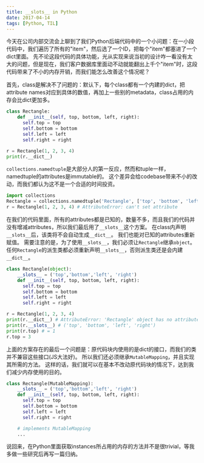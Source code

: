 ```yaml
---
title: __slots__ in Python
date: 2017-04-14
tags: [Python, TIL]
---
```


今天在公司内部交流会上聊到了我们Python后端代码中的一个小问题：在一小段代码中，我们遍历了所有的"item"，然后选了一个ID，把每个"item"都塞进了一个dict里面。
先不论这段代码的具体功能，光从实现来说当初的设计咋一看没有太大的问题，但是现在，我们客户数据库里面动不动就能翻出上千个"item"时，这段代码带来了不小的内存开销，而我们能怎么改善这个情况呢？

<!--more-->

首先，class是解决不了问题的：默认下，每个class都有一个内建的dict，把attribute names对应到具体的数值，再加上一些别的metadata，class占用的内存会比dict更加多。

```python
class Rectangle:
    def __init__(self, top, bottom, left, right):
      self.top = top
      self.bottom = bottom
      self.left = left
      self.right = right

r = Rectangle(1, 2, 3, 4)
print(r.__dict__)
```

`collections.namedtuple`是大部分人的第一反应，然而和tuple一样，namedtuple的attributes是immutable的。
这个差异会给codebase带来不小的改动，而我们都认为这不是一个合适的时间投资。

```python
import collections
Rectangle = collections.namedtuple('Rectangle', ['top', 'bottom', 'left', 'right'])
r = Rectangle(1, 2, 3, 4) # AttributeError: can't set attribute
```

在我们的代码里面，所有的attributes都是已知的，数量不多，而且我们的代码并没有增减attributes，所以我们最后用了`__slots__`这个方案。
在class内声明`__slots__`后，该类将不会自动生成`__dict__`。
我们也能对已知的attributes重新赋值。
需要注意的是，为了使用`__slots__`，我们必须让`Rectangle`继承`object`。
任何`Rectangle`的派生类都必须重新声明`__slots__`，否则派生类还是会内建`__dict__`。

```python
class Rectangle(object):
    __slots__ = ('top','bottom','left', 'right')
    def __init__(self, top, bottom, left, right):
      self.top = top
      self.bottom = bottom
      self.left = left
      self.right = right

r = Rectangle(1, 2, 3, 4)
print(r.__dict__) # AttributeError: 'Rectangle' object has no attribute '__dict__'
print(r.__slots__) # ('top', 'bottom', 'left', 'right')
print(r.top) # = 1
r.top = 3
```

上面的方案存在的最后一个问题是：原代码块内使用的是dict的接口，而我们的类并不兼容这些接口(JS大法好)。
所以我们还必须继承`MutableMapping`，并且实现其所需的方法。
这样的话，我们就可以在基本不改动原代码块的情况下，达到我们减少内存使用的目的。

```python
class Rectangle(MutableMapping):
    __slots__ = ('top','bottom','left', 'right')
    def __init__(self, top, bottom, left, right):
      self.top = top
      self.bottom = bottom
      self.left = left
      self.right = right

    # implements MutableMapping
    ...
```

说回来，在Python里面获取instances所占用的内存的方法并不是很trivial，等我多做一些研究后再写一篇归纳。
